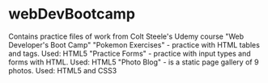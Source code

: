 # webDevBootcamp
Contains practice files of work from Colt Steele's Udemy course "Web Developer's Boot Camp"
"Pokemon Exercises" - practice with HTML tables and tags. Used: HTML5
"Practice Forms" - practice with input types and forms with HTML. Used: HTML5
"Photo Blog" - is a static page gallery of 9 photos. Used: HTML5 and CSS3
